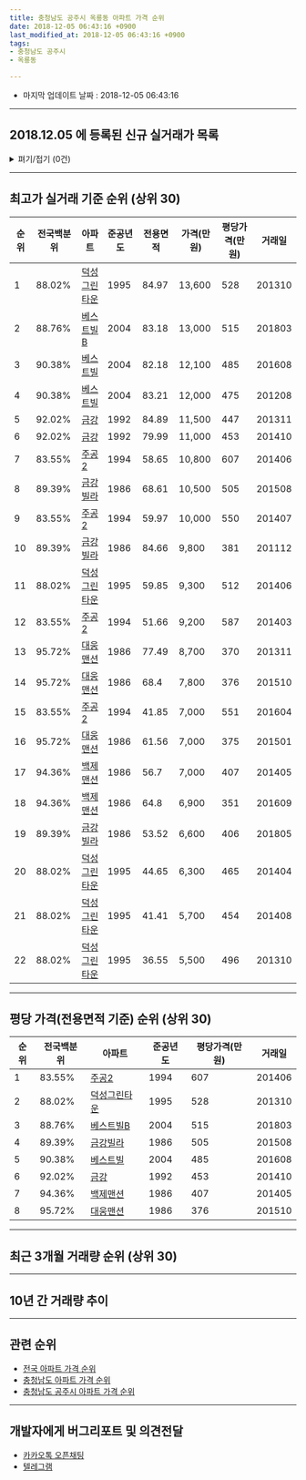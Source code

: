 ```yaml
---
title: 충청남도 공주시 옥룡동 아파트 가격 순위
date: 2018-12-05 06:43:16 +0900
last_modified_at: 2018-12-05 06:43:16 +0900
tags:
- 충청남도 공주시
- 옥룡동

---
```


* 마지막 업데이트 날짜 : 2018-12-05 06:43:16

---

## 2018.12.05 에 등록된 신규 실거래가 목록

<details>
<summary>펴기/접기 (0건)</summary>
<div markdown="1">

|아파트|전국백분위|준공년도|전용면적|가격(만원)|평당가격(만원)|거래일|
|---|---|---|---|---|---|---|
|없음|||||||


</div>
</details>

---

## 최고가 실거래 기준 순위 (상위 30)


|순위|전국백분위|아파트|준공년도|전용면적|가격(만원)|평당가격(만원)|거래일|
|---|---|---|---|---|---|---|---|
|1|88.02%|[덕성그린타운](https://search.naver.com/search.naver?query=%EC%B6%A9%EC%B2%AD%EB%82%A8%EB%8F%84+%EA%B3%B5%EC%A3%BC%EC%8B%9C+%EC%98%A5%EB%A3%A1%EB%8F%99+%EB%8D%95%EC%84%B1%EA%B7%B8%EB%A6%B0%ED%83%80%EC%9A%B4)|1995|84.97|13,600|528|201310|
|2|88.76%|[베스트빌B](https://search.naver.com/search.naver?query=%EC%B6%A9%EC%B2%AD%EB%82%A8%EB%8F%84+%EA%B3%B5%EC%A3%BC%EC%8B%9C+%EC%98%A5%EB%A3%A1%EB%8F%99+%EB%B2%A0%EC%8A%A4%ED%8A%B8%EB%B9%8CB)|2004|83.18|13,000|515|201803|
|3|90.38%|[베스트빌](https://search.naver.com/search.naver?query=%EC%B6%A9%EC%B2%AD%EB%82%A8%EB%8F%84+%EA%B3%B5%EC%A3%BC%EC%8B%9C+%EC%98%A5%EB%A3%A1%EB%8F%99+%EB%B2%A0%EC%8A%A4%ED%8A%B8%EB%B9%8C)|2004|82.18|12,100|485|201608|
|4|90.38%|[베스트빌](https://search.naver.com/search.naver?query=%EC%B6%A9%EC%B2%AD%EB%82%A8%EB%8F%84+%EA%B3%B5%EC%A3%BC%EC%8B%9C+%EC%98%A5%EB%A3%A1%EB%8F%99+%EB%B2%A0%EC%8A%A4%ED%8A%B8%EB%B9%8C)|2004|83.21|12,000|475|201208|
|5|92.02%|[금강](https://search.naver.com/search.naver?query=%EC%B6%A9%EC%B2%AD%EB%82%A8%EB%8F%84+%EA%B3%B5%EC%A3%BC%EC%8B%9C+%EC%98%A5%EB%A3%A1%EB%8F%99+%EA%B8%88%EA%B0%95)|1992|84.89|11,500|447|201311|
|6|92.02%|[금강](https://search.naver.com/search.naver?query=%EC%B6%A9%EC%B2%AD%EB%82%A8%EB%8F%84+%EA%B3%B5%EC%A3%BC%EC%8B%9C+%EC%98%A5%EB%A3%A1%EB%8F%99+%EA%B8%88%EA%B0%95)|1992|79.99|11,000|453|201410|
|7|83.55%|[주공2](https://search.naver.com/search.naver?query=%EC%B6%A9%EC%B2%AD%EB%82%A8%EB%8F%84+%EA%B3%B5%EC%A3%BC%EC%8B%9C+%EC%98%A5%EB%A3%A1%EB%8F%99+%EC%A3%BC%EA%B3%B52)|1994|58.65|10,800|607|201406|
|8|89.39%|[금강빌라](https://search.naver.com/search.naver?query=%EC%B6%A9%EC%B2%AD%EB%82%A8%EB%8F%84+%EA%B3%B5%EC%A3%BC%EC%8B%9C+%EC%98%A5%EB%A3%A1%EB%8F%99+%EA%B8%88%EA%B0%95%EB%B9%8C%EB%9D%BC)|1986|68.61|10,500|505|201508|
|9|83.55%|[주공2](https://search.naver.com/search.naver?query=%EC%B6%A9%EC%B2%AD%EB%82%A8%EB%8F%84+%EA%B3%B5%EC%A3%BC%EC%8B%9C+%EC%98%A5%EB%A3%A1%EB%8F%99+%EC%A3%BC%EA%B3%B52)|1994|59.97|10,000|550|201407|
|10|89.39%|[금강빌라](https://search.naver.com/search.naver?query=%EC%B6%A9%EC%B2%AD%EB%82%A8%EB%8F%84+%EA%B3%B5%EC%A3%BC%EC%8B%9C+%EC%98%A5%EB%A3%A1%EB%8F%99+%EA%B8%88%EA%B0%95%EB%B9%8C%EB%9D%BC)|1986|84.66|9,800|381|201112|
|11|88.02%|[덕성그린타운](https://search.naver.com/search.naver?query=%EC%B6%A9%EC%B2%AD%EB%82%A8%EB%8F%84+%EA%B3%B5%EC%A3%BC%EC%8B%9C+%EC%98%A5%EB%A3%A1%EB%8F%99+%EB%8D%95%EC%84%B1%EA%B7%B8%EB%A6%B0%ED%83%80%EC%9A%B4)|1995|59.85|9,300|512|201406|
|12|83.55%|[주공2](https://search.naver.com/search.naver?query=%EC%B6%A9%EC%B2%AD%EB%82%A8%EB%8F%84+%EA%B3%B5%EC%A3%BC%EC%8B%9C+%EC%98%A5%EB%A3%A1%EB%8F%99+%EC%A3%BC%EA%B3%B52)|1994|51.66|9,200|587|201403|
|13|95.72%|[대웅맨션](https://search.naver.com/search.naver?query=%EC%B6%A9%EC%B2%AD%EB%82%A8%EB%8F%84+%EA%B3%B5%EC%A3%BC%EC%8B%9C+%EC%98%A5%EB%A3%A1%EB%8F%99+%EB%8C%80%EC%9B%85%EB%A7%A8%EC%85%98)|1986|77.49|8,700|370|201311|
|14|95.72%|[대웅맨션](https://search.naver.com/search.naver?query=%EC%B6%A9%EC%B2%AD%EB%82%A8%EB%8F%84+%EA%B3%B5%EC%A3%BC%EC%8B%9C+%EC%98%A5%EB%A3%A1%EB%8F%99+%EB%8C%80%EC%9B%85%EB%A7%A8%EC%85%98)|1986|68.4|7,800|376|201510|
|15|83.55%|[주공2](https://search.naver.com/search.naver?query=%EC%B6%A9%EC%B2%AD%EB%82%A8%EB%8F%84+%EA%B3%B5%EC%A3%BC%EC%8B%9C+%EC%98%A5%EB%A3%A1%EB%8F%99+%EC%A3%BC%EA%B3%B52)|1994|41.85|7,000|551|201604|
|16|95.72%|[대웅맨션](https://search.naver.com/search.naver?query=%EC%B6%A9%EC%B2%AD%EB%82%A8%EB%8F%84+%EA%B3%B5%EC%A3%BC%EC%8B%9C+%EC%98%A5%EB%A3%A1%EB%8F%99+%EB%8C%80%EC%9B%85%EB%A7%A8%EC%85%98)|1986|61.56|7,000|375|201501|
|17|94.36%|[백제맨션](https://search.naver.com/search.naver?query=%EC%B6%A9%EC%B2%AD%EB%82%A8%EB%8F%84+%EA%B3%B5%EC%A3%BC%EC%8B%9C+%EC%98%A5%EB%A3%A1%EB%8F%99+%EB%B0%B1%EC%A0%9C%EB%A7%A8%EC%85%98)|1986|56.7|7,000|407|201405|
|18|94.36%|[백제맨션](https://search.naver.com/search.naver?query=%EC%B6%A9%EC%B2%AD%EB%82%A8%EB%8F%84+%EA%B3%B5%EC%A3%BC%EC%8B%9C+%EC%98%A5%EB%A3%A1%EB%8F%99+%EB%B0%B1%EC%A0%9C%EB%A7%A8%EC%85%98)|1986|64.8|6,900|351|201609|
|19|89.39%|[금강빌라](https://search.naver.com/search.naver?query=%EC%B6%A9%EC%B2%AD%EB%82%A8%EB%8F%84+%EA%B3%B5%EC%A3%BC%EC%8B%9C+%EC%98%A5%EB%A3%A1%EB%8F%99+%EA%B8%88%EA%B0%95%EB%B9%8C%EB%9D%BC)|1986|53.52|6,600|406|201805|
|20|88.02%|[덕성그린타운](https://search.naver.com/search.naver?query=%EC%B6%A9%EC%B2%AD%EB%82%A8%EB%8F%84+%EA%B3%B5%EC%A3%BC%EC%8B%9C+%EC%98%A5%EB%A3%A1%EB%8F%99+%EB%8D%95%EC%84%B1%EA%B7%B8%EB%A6%B0%ED%83%80%EC%9A%B4)|1995|44.65|6,300|465|201404|
|21|88.02%|[덕성그린타운](https://search.naver.com/search.naver?query=%EC%B6%A9%EC%B2%AD%EB%82%A8%EB%8F%84+%EA%B3%B5%EC%A3%BC%EC%8B%9C+%EC%98%A5%EB%A3%A1%EB%8F%99+%EB%8D%95%EC%84%B1%EA%B7%B8%EB%A6%B0%ED%83%80%EC%9A%B4)|1995|41.41|5,700|454|201408|
|22|88.02%|[덕성그린타운](https://search.naver.com/search.naver?query=%EC%B6%A9%EC%B2%AD%EB%82%A8%EB%8F%84+%EA%B3%B5%EC%A3%BC%EC%8B%9C+%EC%98%A5%EB%A3%A1%EB%8F%99+%EB%8D%95%EC%84%B1%EA%B7%B8%EB%A6%B0%ED%83%80%EC%9A%B4)|1995|36.55|5,500|496|201310|


---

## 평당 가격(전용면적 기준) 순위 (상위 30)


|순위|전국백분위|아파트|준공년도|평당가격(만원)|거래일|
|---|---|---|---|---|---|
|1|83.55%|[주공2](https://search.naver.com/search.naver?query=%EC%B6%A9%EC%B2%AD%EB%82%A8%EB%8F%84+%EA%B3%B5%EC%A3%BC%EC%8B%9C+%EC%98%A5%EB%A3%A1%EB%8F%99+%EC%A3%BC%EA%B3%B52)|1994|607|201406|
|2|88.02%|[덕성그린타운](https://search.naver.com/search.naver?query=%EC%B6%A9%EC%B2%AD%EB%82%A8%EB%8F%84+%EA%B3%B5%EC%A3%BC%EC%8B%9C+%EC%98%A5%EB%A3%A1%EB%8F%99+%EB%8D%95%EC%84%B1%EA%B7%B8%EB%A6%B0%ED%83%80%EC%9A%B4)|1995|528|201310|
|3|88.76%|[베스트빌B](https://search.naver.com/search.naver?query=%EC%B6%A9%EC%B2%AD%EB%82%A8%EB%8F%84+%EA%B3%B5%EC%A3%BC%EC%8B%9C+%EC%98%A5%EB%A3%A1%EB%8F%99+%EB%B2%A0%EC%8A%A4%ED%8A%B8%EB%B9%8CB)|2004|515|201803|
|4|89.39%|[금강빌라](https://search.naver.com/search.naver?query=%EC%B6%A9%EC%B2%AD%EB%82%A8%EB%8F%84+%EA%B3%B5%EC%A3%BC%EC%8B%9C+%EC%98%A5%EB%A3%A1%EB%8F%99+%EA%B8%88%EA%B0%95%EB%B9%8C%EB%9D%BC)|1986|505|201508|
|5|90.38%|[베스트빌](https://search.naver.com/search.naver?query=%EC%B6%A9%EC%B2%AD%EB%82%A8%EB%8F%84+%EA%B3%B5%EC%A3%BC%EC%8B%9C+%EC%98%A5%EB%A3%A1%EB%8F%99+%EB%B2%A0%EC%8A%A4%ED%8A%B8%EB%B9%8C)|2004|485|201608|
|6|92.02%|[금강](https://search.naver.com/search.naver?query=%EC%B6%A9%EC%B2%AD%EB%82%A8%EB%8F%84+%EA%B3%B5%EC%A3%BC%EC%8B%9C+%EC%98%A5%EB%A3%A1%EB%8F%99+%EA%B8%88%EA%B0%95)|1992|453|201410|
|7|94.36%|[백제맨션](https://search.naver.com/search.naver?query=%EC%B6%A9%EC%B2%AD%EB%82%A8%EB%8F%84+%EA%B3%B5%EC%A3%BC%EC%8B%9C+%EC%98%A5%EB%A3%A1%EB%8F%99+%EB%B0%B1%EC%A0%9C%EB%A7%A8%EC%85%98)|1986|407|201405|
|8|95.72%|[대웅맨션](https://search.naver.com/search.naver?query=%EC%B6%A9%EC%B2%AD%EB%82%A8%EB%8F%84+%EA%B3%B5%EC%A3%BC%EC%8B%9C+%EC%98%A5%EB%A3%A1%EB%8F%99+%EB%8C%80%EC%9B%85%EB%A7%A8%EC%85%98)|1986|376|201510|


---

## 최근 3개월 거래량 순위 (상위 30)


<div style="width:100%;">
    <canvas id="deal_count_ranking" height="250"></canvas>
</div>


<script>
new Chart(document.getElementById("deal_count_ranking"), {
    type: 'horizontalBar',
    data: {
        labels: ['주공2', '덕성그린타운', '대웅맨션', '금강빌라', '금강'],
        datasets: [{
            label: '실거래 수',
            data: [6, 2, 1, 1, 1],
            borderColor: "rgba(255, 0, 128, 1)",
            backgroundColor: "rgba(255, 0, 128, 0.5)",
            fill: false,
        }]
    },
    options: {
        responsive: true,
        title: {
            display: true,
            text: '최근 3개월 거래량 순위'
        },
        tooltips: {
            mode: 'index',
            intersect: false,
            callbacks: {
                title: function(tooltipItems, data) {
                    return "실거래 수:";
                },
                label: function(tooltipItem, data) {
                    return data.labels[tooltipItem.index] + ": " + tooltipItem.xLabel;
                }
            }
        },
        hover: {
            mode: 'nearest',
            intersect: true
        },
        scales: {
            xAxes: [{
                display: true,
                scaleLabel: {
                    display: true,
                    labelString: '실거래 수'
                },
                ticks: {
                    suggestedMin: 0,
                }
            }],
            yAxes: [{
                display: true,
                ticks: {
                    autoSkip: false,
                    callback: function(value, index, values) {
                        if (value.length > 15)
                            return value.substr(0, 13) + "...";
                        else
                            return value;
                    }
                },
                scaleLabel: {
                    display: false,
                }
            }]
        }
    }
});

</script>


---

## 10년 간 거래량 추이


<div style="width:100%;">
    <canvas id="deal_progress" height="250"></canvas>
</div>

<script>
new Chart(document.getElementById("deal_progress"), {
    type: 'line',
    data: {
        labels: ['200812','200901','200902','200903','200904','200905','200906','200907','200908','200909','200910','200911','200912','201001','201002','201003','201004','201005','201006','201007','201008','201009','201010','201011','201012','201101','201102','201103','201104','201105','201106','201107','201108','201109','201110','201111','201112','201201','201202','201203','201204','201205','201206','201207','201208','201209','201210','201211','201212','201301','201302','201303','201304','201305','201306','201307','201308','201309','201310','201311','201312','201401','201402','201403','201404','201405','201406','201407','201408','201409','201410','201411','201412','201501','201502','201503','201504','201505','201506','201507','201508','201509','201510','201511','201512','201601','201602','201603','201604','201605','201606','201607','201608','201609','201610','201611','201612','201701','201702','201703','201704','201705','201706','201707','201708','201709','201710','201711','201712','201801','201802','201803','201804','201805','201806','201807','201808','201809','201810','201811','201812'],
        datasets: [{
            label: '실거래 수',
            pointRadius: 1,
            data: [10, 4, 4, 6, 6, 9, 4, 10, 9, 6, 4, 5, 7, 7, 9, 7, 9, 10, 4, 4, 5, 8, 18, 11, 5, 17, 17, 10, 18, 8, 7, 9, 9, 8, 11, 16, 8, 3, 16, 14, 11, 7, 5, 11, 10, 8, 19, 12, 10, 10, 6, 9, 9, 8, 15, 12, 7, 5, 8, 9, 4, 13, 9, 9, 11, 7, 11, 2, 5, 7, 7, 7, 2, 8, 2, 7, 5, 5, 6, 6, 5, 7, 10, 2, 6, 3, 1, 11, 3, 10, 7, 7, 14, 11, 4, 3, 5, 4, 9, 9, 3, 3, 6, 5, 6, 3, 5, 6, 4, 5, 5, 8, 4, 3, 6, 4, 4, 1, 8, 3, 0],
            borderColor: "rgba(255, 201, 14, 1)",
            backgroundColor: "rgba(255, 201, 14, 0.5)",
            fill: true,
        }]
    },
    options: {
        responsive: true,
        title: {
            display: true,
            text: '10년간 거래량 추이'
        },
        tooltips: {
            mode: 'index',
            intersect: false,
        },
        hover: {
            mode: 'nearest',
            intersect: true
        },
        scales: {
            xAxes: [{
                display: true,
                scaleLabel: {
                    display: true,
                    labelString: '년/월'
                }
            }],
            yAxes: [{
                display: true,
                ticks: {
                    suggestedMin: 0,
                },
                scaleLabel: {
                    display: true,
                    labelString: '실거래 수'
                }
            }]
        }
    }
});

</script>


---

## 관련 순위

- [전국 아파트 가격 순위](https://inasie.github.io/apt-ranking/전국)
- [충청남도 아파트 가격 순위](https://inasie.github.io/apt-ranking/충청남도)
- [충청남도 공주시 아파트 가격 순위](https://inasie.github.io/apt-ranking/충청남도-공주시)


---

## 개발자에게 버그리포트 및 의견전달

- [카카오톡 오픈채팅](https://open.kakao.com/o/gLJUAP4)
- [텔레그램](https://t.me/inasie)

